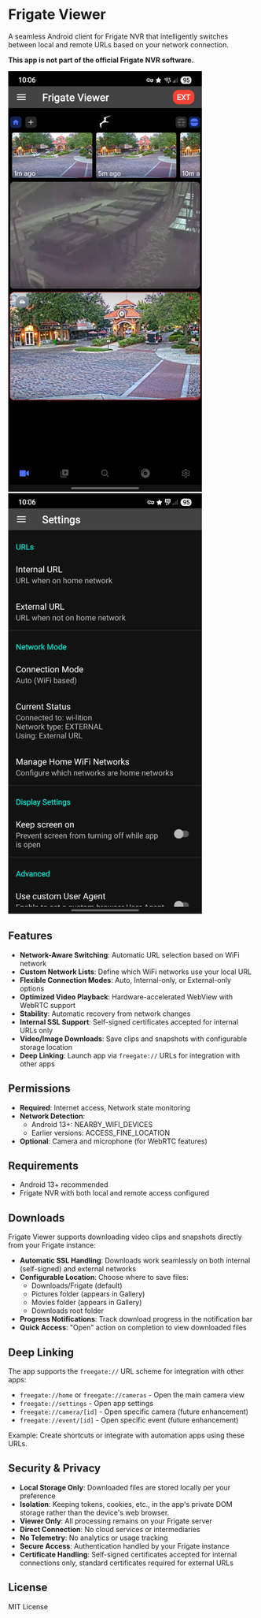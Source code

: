 # Frigate Viewer

A seamless Android client for Frigate NVR that intelligently switches between local and remote URLs based on your network connection.

**This app is not part of the official Frigate NVR software.**

![Frigate Viewer Screenshot 1](assets/images/screenshot1.png)  ![Frigate Viewer Screenshot 2](assets/images/screenshot2.png)

## Features

- **Network-Aware Switching**: Automatic URL selection based on WiFi network
- **Custom Network Lists**: Define which WiFi networks use your local URL
- **Flexible Connection Modes**: Auto, Internal-only, or External-only options
- **Optimized Video Playback**: Hardware-accelerated WebView with WebRTC support
- **Stability**: Automatic recovery from network changes
- **Internal SSL Support**: Self-signed certificates accepted for internal URLs only
- **Video/Image Downloads**: Save clips and snapshots with configurable storage location
- **Deep Linking**: Launch app via `freegate://` URLs for integration with other apps

## Permissions

- **Required**: Internet access, Network state monitoring
- **Network Detection**: 
  - Android 13+: NEARBY_WIFI_DEVICES
  - Earlier versions: ACCESS_FINE_LOCATION
- **Optional**: Camera and microphone (for WebRTC features)

## Requirements

- Android 13+ recommended
- Frigate NVR with both local and remote access configured

## Downloads

Frigate Viewer supports downloading video clips and snapshots directly from your Frigate instance:

- **Automatic SSL Handling**: Downloads work seamlessly on both internal (self-signed) and external networks
- **Configurable Location**: Choose where to save files:
  - Downloads/Frigate (default)
  - Pictures folder (appears in Gallery)
  - Movies folder (appears in Gallery)
  - Downloads root folder
- **Progress Notifications**: Track download progress in the notification bar
- **Quick Access**: "Open" action on completion to view downloaded files

## Deep Linking

The app supports the `freegate://` URL scheme for integration with other apps:

- `freegate://home` or `freegate://cameras` - Open the main camera view
- `freegate://settings` - Open app settings
- `freegate://camera/[id]` - Open specific camera (future enhancement)
- `freegate://event/[id]` - Open specific event (future enhancement)

Example: Create shortcuts or integrate with automation apps using these URLs.

## Security & Privacy

- **Local Storage Only**: Downloaded files are stored locally per your preference
- **Isolation**: Keeping tokens, cookies, etc., in the app's private DOM storage rather than the device's web browser.
- **Viewer Only**: All processing remains on your Frigate server
- **Direct Connection**: No cloud services or intermediaries
- **No Telemetry**: No analytics or usage tracking
- **Secure Access**: Authentication handled by your Frigate instance
- **Certificate Handling**: Self-signed certificates accepted for internal connections only, standard certificates required for external URLs

## License

MIT License
